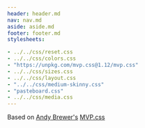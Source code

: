 ```yaml
---
header: header.md
nav: nav.md
aside: aside.md
footer: footer.md
stylesheets:

- ../../css/reset.css
- ../../css/colors.css
- "https://unpkg.com/mvp.css@1.12/mvp.css"
- ../../css/sizes.css
- ../../css/layout.css
- "../../css/medium-skinny.css"
- "pasteboard.css"
- ../../css/media.css
---
```

Based on [Andy Brewer's](https://www.andybrewer.com) [MVP.css](https://andybrewer.github.io/mvp/)
